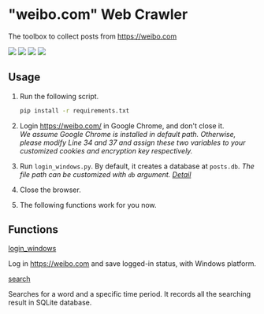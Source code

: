 # "weibo.com" Web Crawler

 The toolbox to collect posts from https://weibo.com

![](https://shields.io/badge/OS-Windows_10_64--bit-lightgray)
![](https://shields.io/badge/dependencies-Google_Chrome>=96-blue)
![](https://shields.io/badge/dependencies-Python_3.11-blue)
![](https://shields.io/badge/tests-Google_Chrome_113_✔-brightgreen)

## Usage

1. Run the following script.
   ```bash
   pip install -r requirements.txt
   ```

2. Login https://weibo.com/ in Google Chrome, and don't close it. <br>
   *We assume Google Chrome is installed in default path. Otherwise, please modify Line 34 and 37 and assign these two variables to your customized cookies and encryption key respectively.*

3. Run `login_windows.py`. By default, it creates a database at `posts.db`. *The file path can be customized with `db` argument. [Detail](docs/login_windows.md)*

4. Close the browser.

5. The following functions work for you now.

## Functions

[login_windows](docs/login_windows.md)

Log in https://weibo.com and save logged-in status, with Windows platform.

[search](docs/search.md)

Searches for a word and a specific time period.  It records all the searching result in SQLite database.
